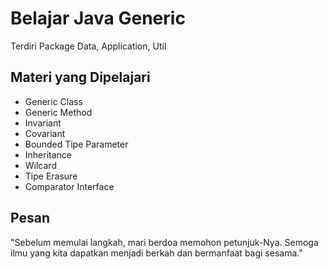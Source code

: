# Belajar Java Generic

Terdiri Package Data, Application, Util

## Materi yang Dipelajari

- Generic Class
- Generic Method
- Invariant
- Covariant
- Bounded Tipe Parameter
- Inheritance
- Wilcard
- Tipe Erasure
- Comparator Interface

## Pesan

"Sebelum memulai langkah, mari berdoa memohon petunjuk-Nya. Semoga ilmu yang kita dapatkan menjadi berkah dan bermanfaat bagi sesama."

